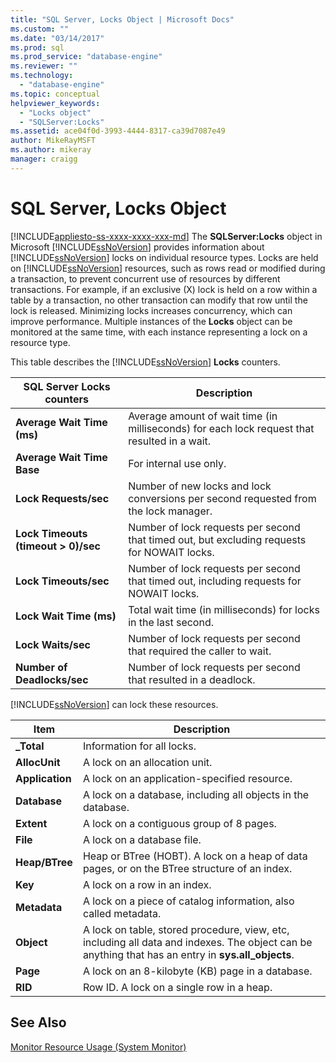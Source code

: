 ```yaml
---
title: "SQL Server, Locks Object | Microsoft Docs"
ms.custom: ""
ms.date: "03/14/2017"
ms.prod: sql
ms.prod_service: "database-engine"
ms.reviewer: ""
ms.technology: 
  - "database-engine"
ms.topic: conceptual
helpviewer_keywords: 
  - "Locks object"
  - "SQLServer:Locks"
ms.assetid: ace04f0d-3993-4444-8317-ca39d7087e49
author: MikeRayMSFT
ms.author: mikeray
manager: craigg
---
```

# SQL Server, Locks Object
[!INCLUDE[appliesto-ss-xxxx-xxxx-xxx-md](../../includes/appliesto-ss-xxxx-xxxx-xxx-md.md)]
  The **SQLServer:Locks** object in Microsoft [!INCLUDE[ssNoVersion](../../includes/ssnoversion-md.md)] provides information about [!INCLUDE[ssNoVersion](../../includes/ssnoversion-md.md)] locks on individual resource types. Locks are held on [!INCLUDE[ssNoVersion](../../includes/ssnoversion-md.md)] resources, such as rows read or modified during a transaction, to prevent concurrent use of resources by different transactions. For example, if an exclusive (X) lock is held on a row within a table by a transaction, no other transaction can modify that row until the lock is released. Minimizing locks increases concurrency, which can improve performance. Multiple instances of the **Locks** object can be monitored at the same time, with each instance representing a lock on a resource type.  
  
 This table describes the [!INCLUDE[ssNoVersion](../../includes/ssnoversion-md.md)] **Locks** counters.  
  
|SQL Server Locks counters|Description|  
|-------------------------------|-----------------|  
|**Average Wait Time (ms)**|Average amount of wait time (in milliseconds) for each lock request that resulted in a wait.|  
|**Average Wait Time Base**|For internal use only.|
|**Lock Requests/sec**|Number of new locks and lock conversions per second requested from the lock manager.|  
|**Lock Timeouts (timeout > 0)/sec**|Number of lock requests per second that timed out, but excluding requests for NOWAIT locks.|  
|**Lock Timeouts/sec**|Number of lock requests per second that timed out, including requests for NOWAIT locks.|  
|**Lock Wait Time (ms)**|Total wait time (in milliseconds) for locks in the last second.|  
|**Lock Waits/sec**|Number of lock requests per second that required the caller to wait.|  
|**Number of Deadlocks/sec**|Number of lock requests per second that resulted in a deadlock.|  
  
 [!INCLUDE[ssNoVersion](../../includes/ssnoversion-md.md)] can lock these resources.  
  
|Item|Description|  
|----------|-----------------|  
|**_Total**|Information for all locks.|  
|**AllocUnit**|A lock on an allocation unit.|  
|**Application**|A lock on an application-specified resource.|  
|**Database**|A lock on a database, including all objects in the database.|  
|**Extent**|A lock on a contiguous group of 8 pages.|  
|**File**|A lock on a database file.|  
|**Heap/BTree**|Heap or BTree (HOBT). A lock on a heap of data pages, or on the BTree structure of an index.|  
|**Key**|A lock on a row in an index.|  
|**Metadata**|A lock on a piece of catalog information, also called metadata.|  
|**Object**|A lock on table, stored procedure, view, etc, including all data and indexes. The object can be anything that has an entry in **sys.all_objects**.|  
|**Page**|A lock on an 8-kilobyte (KB) page in a database.|  
|**RID**|Row ID. A lock on a single row in a heap.|  
  
## See Also  
 [Monitor Resource Usage &#40;System Monitor&#41;](../../relational-databases/performance-monitor/monitor-resource-usage-system-monitor.md)  
  
  
